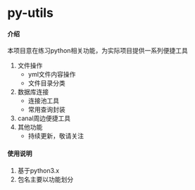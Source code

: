# py-utils

#### 介绍
本项目意在练习python相关功能，为实际项目提供一系列便捷工具
1. 文件操作
    - yml文件内容操作
    - 文件目录分类
2. 数据库连接
    - 连接池工具
    - 常用查询封装
3. canal周边便捷工具
4. 其他功能
    - 持续更新，敬请关注


#### 使用说明

1. 基于python3.x
2. 包名主要以功能划分
